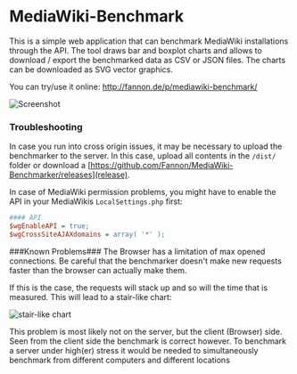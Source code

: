 MediaWiki-Benchmark
===================
This is a simple web application that can benchmark MediaWiki installations through the API. 
The tool draws bar and boxplot charts and allows to download / export the benchmarked data as CSV or JSON files.
The charts can be downloaded as SVG vector graphics.

You can try/use it online: http://fannon.de/p/mediawiki-benchmark/

![Screenshot](http://up.fannon.de/img/2015-04-25_06_13_56.png "Screenshot of MediaWiki Benchmark")

### Troubleshooting ###
In case you run into cross origin issues, it may be necessary to upload the benchmarker to the server. 
In this case, upload all contents in the `/dist/` folder or download a [https://github.com/Fannon/MediaWiki-Benchmarker/releases](release).

In case of MediaWiki permission problems, you might have to enable the API in your MediaWikis `LocalSettings.php` first:

```ini
#### API
$wgEnableAPI = true;
$wgCrossSiteAJAXdomains = array( '*' );
```

###Known Problems###
The Browser has a limitation of max opened connections.
Be careful that the benchmarker doesn't make new requests faster than the browser can actually make them. 

If this is the case, the requests will stack up and so will the time that is measured. This will lead to a stair-like chart:

![stair-like chart](http://up.fannon.de/img/2015-04-25_06_25_12.png "Screenshot of a chart where requests have stacked up")

This problem is most likely not on the server, but the client (Browser) side. Seen from the client side the benchmark is correct however.
To benchmark a server under high(er) stress it would be needed to simultaneously benchmark from different computers and different locations
